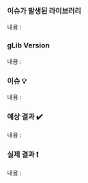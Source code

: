 <!-- 
    이 내용은 주석 처리 되어 삭제하실 필요가 없습니다.

    1. 레이블 설정
        오른쪽 "레이블:gear:" 을 눌러 해당 이슈가
        어떤 것인지 분류해주세요.
    
    2. 이 외에 설정할 것은 없으며 아래 내용을
       상세히 기입해주세요.

    3. 문제가 발생되는 이미지가 있다면 별도로 첨부해주세요.

    4. 모든 라이브러리들은 로그를 작성합니다.
        C:\glim\log에 라이브러리 로그가 작성됩니다. 해당로그를 포함해주세요.
-->
### **이슈가 발생된 라이브러리**
<!--예) gImage-->
내용 : 

### **gLib Version**
<!--예) 1.1.0-->
내용 : 

### **이슈** :bulb:

내용 : 

### **예상 결과** :heavy_check_mark:

내용 : 

### **실제 결과** :heavy_exclamation_mark:

내용 : 